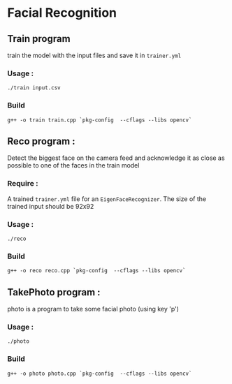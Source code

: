 # Facial Recognition

## Train program
train the model with the input files and save it in `trainer.yml`    
### Usage :
```
./train input.csv
```
### Build
```
g++ -o train train.cpp `pkg-config  --cflags --libs opencv`
```


## Reco program :
Detect the biggest face on the camera feed and acknowledge it as close as possible to one of the faces in the train model
### Require :
A trained `trainer.yml` file for an `EigenFaceRecognizer`.
The size of the trained input should be 92x92

### Usage :
```
./reco
```
### Build
```
g++ -o reco reco.cpp `pkg-config  --cflags --libs opencv`
```

## TakePhoto program :
photo is a program to take some facial photo (using key 'p')

### Usage :
```
./photo
```
### Build
```
g++ -o photo photo.cpp `pkg-config  --cflags --libs opencv`
```
